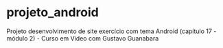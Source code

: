 # projeto_android
 Projeto desenvolvimento de site exercício com tema Android (capítulo 17 - módulo 2) - Curso em Video com Gustavo Guanabara
